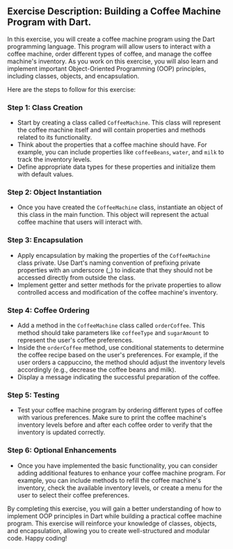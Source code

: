 ## Exercise Description: Building a Coffee Machine Program with Dart.

In this exercise, you will create a coffee machine program using the Dart programming language. This program will allow users to interact with a coffee machine, order different types of coffee, and manage the coffee machine's inventory. As you work on this exercise, you will also learn and implement important Object-Oriented Programming (OOP) principles, including classes, objects, and encapsulation.

Here are the steps to follow for this exercise:

### Step 1: Class Creation

- Start by creating a class called `CoffeeMachine`. This class will represent the coffee machine itself and will contain properties and methods related to its functionality.
- Think about the properties that a coffee machine should have. For example, you can include properties like `coffeeBeans`, `water`, and `milk` to track the inventory levels.
- Define appropriate data types for these properties and initialize them with default values.

### Step 2: Object Instantiation

- Once you have created the `CoffeeMachine` class, instantiate an object of this class in the main function. This object will represent the actual coffee machine that users will interact with.

### Step 3: Encapsulation

- Apply encapsulation by making the properties of the `CoffeeMachine` class private. Use Dart's naming convention of prefixing private properties with an underscore (_) to indicate that they should not be accessed directly from outside the class.
- Implement getter and setter methods for the private properties to allow controlled access and modification of the coffee machine's inventory.

### Step 4: Coffee Ordering

- Add a method in the `CoffeeMachine` class called `orderCoffee`. This method should take parameters like `coffeeType` and `sugarAmount` to represent the user's coffee preferences.
- Inside the `orderCoffee` method, use conditional statements to determine the coffee recipe based on the user's preferences. For example, if the user orders a cappuccino, the method should adjust the inventory levels accordingly (e.g., decrease the coffee beans and milk).
- Display a message indicating the successful preparation of the coffee.

### Step 5: Testing

- Test your coffee machine program by ordering different types of coffee with various preferences. Make sure to print the coffee machine's inventory levels before and after each coffee order to verify that the inventory is updated correctly.

### Step 6: Optional Enhancements

- Once you have implemented the basic functionality, you can consider adding additional features to enhance your coffee machine program. For example, you can include methods to refill the coffee machine's inventory, check the available inventory levels, or create a menu for the user to select their coffee preferences.


By completing this exercise, you will gain a better understanding of how to implement OOP principles in Dart while building a practical coffee machine program. This exercise will reinforce your knowledge of classes, objects, and encapsulation, allowing you to create well-structured and modular code. Happy coding!
